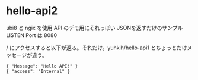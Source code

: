 # hello-api2

ubi8 と ngix を使用
API のデモ用にそれっぽい JSONを返すだけのサンプル
LISTEN Port は 8080

/ にアクセスすると以下が返る。それだけ。yuhkih/hello-api1 とちょっとだけメッセージが違う。

```
{ "Message": "Hello API!" }
{ "access": "Internal" }
```

